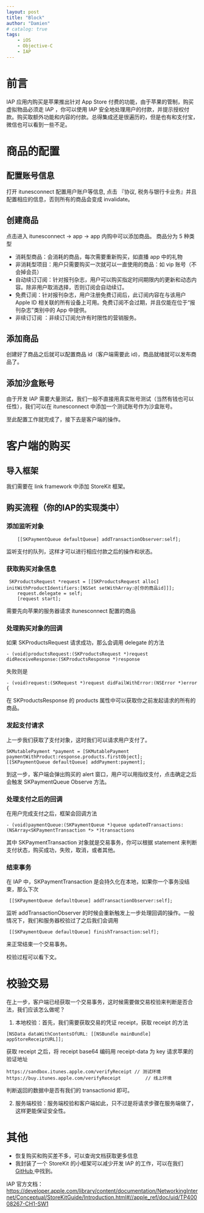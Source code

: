 ```yaml
---
layout: post
title: "Block"
author: "Damien"
# catalog: true
tags:
    - iOS
    - Objective-C
    - IAP
--- 
```


# 前言
IAP 应用内购买是苹果推出针对 App Store 付费的功能，由于苹果的管制，购买虚拟物品必须走 IAP ，你可以使用 IAP 安全地处理用户的付款，并提示授权付款。购买取额外功能和内容的付款。总得集成还是很遍历的，但是也有和支付宝，微信也可以看到一些不足。

# 商品的配置
## 配置账号信息
打开 itunesconnect 配置用户账户等信息, 点击 『协议, 税务与银行卡业务』并且配置相应的信息，否则所有的商品会变成 invalidate。
## 创建商品
点击进入 itunesconnect -> app -> app 内购中可以添加商品。
商品分为 5 种类型
* 消耗型商品：会消耗的商品，每次需要重新购买，如直播 app 中的礼物
* 非消耗型项目：用户只需要购买一次就可以一直使用的商品：如 vip 账号（不会掉会员）
* 自动续订订阅：针对报刊杂志，用户可以购买指定时间期限内的更新和动态内容。除非用户取消选择，否则订阅会自动续订。
* 免费订阅：针对报刊杂志，用户注册免费订阅后，此订阅内容在与该用户 Apple ID 相关联的所有设备上可用。免费订阅不会过期，并且仅能在位于“报刊杂志”类别中的 App 中提供。
* 非续订订阅 ：非续订订阅允许有时限性的营销服务。

##  添加商品
创建好了商品之后就可以配置商品 id（客户端需要此 id)，商品就绪就可以发布商品了。

## 添加沙盒账号
由于开发 IAP 需要大量测试，我们一般不直接用真实账号测试（当然有钱也可以任性），我们可以在 itunesconnect 中添加一个测试账号作为沙盒账号。

至此配置工作就完成了，接下去是客户端的操作。

# 客户端的购买
## 导入框架
我们需要在 link framework 中添加 StoreKit 框架。

## 购买流程（你的IAP的实现类中）
### 添加监听对象
```
    [[SKPaymentQueue defaultQueue] addTransactionObserver:self];
```
监听支付的队列，这样才可以进行相应付款之后的操作和状态。

### 获取购买对象信息
```
 SKProductsRequest *request = [[SKProductsRequest alloc] initWithProductIdentifiers:[NSSet setWithArray:@[你的商品id]]];
    request.delegate = self;
    [request start];
```
需要先向苹果的服务器请求 itunesconnect 配置的商品

### 处理购买对象的回调
如果 SKProductsRequest 请求成功，那么会调用 delegate 的方法
```
- (void)productsRequest:(SKProductsRequest *)request didReceiveResponse:(SKProductsResponse *)response
```
失败则是
```
- (void)request:(SKRequest *)request didFailWithError:(NSError *)error {
```

在 SKProductsResponse 的 products 属性中可以获取你之前发起请求的所有的商品。

### 发起支付请求
上一步我们获取了支付对象，这时我们可以请求用户支付了。
```
SKMutablePayment *payment = [SKMutablePayment paymentWithProduct:response.products.firstObject];
[[SKPaymentQueue defaultQueue] addPayment:payment];
```
到这一步，客户端会弹出购买的 alert 窗口，用户可以用指纹支付，点击确定之后会触发 SKPaymentQueue Observe 方法。

### 处理支付之后的回调
在用户完成支付之后，框架会回调方法
```
- (void)paymentQueue:(SKPaymentQueue *)queue updatedTransactions:(NSArray<SKPaymentTransaction *> *)transactions
```
其中 SKPaymentTransaction 对象就是交易事务，你可以根据 statement 来判断支付状态，购买成功，失败，取消，或者其他。

### 结束事务
在 IAP 中，SKPaymentTransaction 是会持久化在本地，如果你一个事务没结束，那么下次    
```
 [[SKPaymentQueue defaultQueue] addTransactionObserver:self];
```
监听 addTransactionObserver 的时候会重新触发上一步处理回调的操作。一般情况下，我们和服务器校验过了之后我们会调用 
```
 [[SKPaymentQueue defaultQueue] finishTransaction:self];
```
 来正常结束一个交易事务。

校验过程可以看下文。

# 校验交易
在上一步，客户端已经获取一个交易事务，这时候需要做交易校验来判断是否合法，我们应该怎么做呢？
1. 本地校验：首先，我们需要获取交易的凭证 receipt，获取 receipt 的方法    
  ```
 [NSData dataWithContentsOfURL: [[NSBundle mainBundle] appStoreReceiptURL]];
  ```
获取  receipt 之后，将 receipt base64 编码用 receipt-data 为 key 请求苹果的验证地址
```
https://sandbox.itunes.apple.com/verifyReceipt // 测试环境
https://buy.itunes.apple.com/verifyReceipt         // 线上环境
```
判断返回的数据中是否有我们的 transactionid 即可。

2. 服务端校验：服务端校验和客户端如此，只不过是将请求步骤在服务端做了，这样更能保证安全性。


# 其他
* 恢复购买和购买差不多，可以查询文档获取更多信息
* 我封装了一个 StoreKit 的小框架可以减少开发 IAP 的工作，可以在我们 [ GitHub ](https://github.com/ZengyiMa/ELStoreKit])中找到。

IAP 官方文档：https://developer.apple.com/library/content/documentation/NetworkingInternet/Conceptual/StoreKitGuide/Introduction.html#//apple_ref/doc/uid/TP40008267-CH1-SW1




